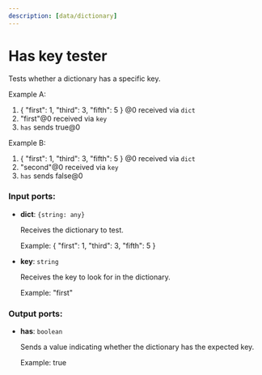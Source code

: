 ```yaml
---
description: [data/dictionary]
---
```


# Has key tester

Tests whether a dictionary has a specific key.

Example A:
1. { "first": 1, "third": 3, "fifth": 5 } @0 received via `dict`
2. "first"@0 received via `key`
3. `has` sends true@0

Example B:
1. { "first": 1, "third": 3, "fifth": 5 } @0 received via `dict`
2. "second"@0 received via `key`
3. `has` sends false@0

### Input ports:

* __dict__: `{string: any}`

    Receives the dictionary to test.
    
    Example:
    { "first": 1, "third": 3, "fifth": 5 }


* __key__: `string`

    Receives the key to look for in the dictionary.
    
    Example:
    "first"

### Output ports:

* __has__: `boolean`

    Sends a value indicating whether the dictionary has the expected key.
    
    Example:
    true
    

